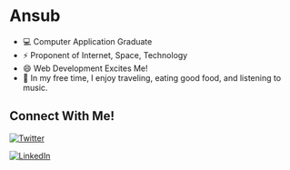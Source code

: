 # Ansub
- 💻 Computer Application Graduate
- ⚡ Proponent of Internet, Space, Technology 
- 😄 Web Development Excites Me!
- 💬 In my free time, I enjoy traveling, eating good food, and listening to music.



## Connect With Me!


<p align="center">
	
<a href="https://www.twitter.com/justansub"><img src="https://img.shields.io/badge/Twitter-1DA1F2?style=for-the-badge&logo=twitter&logoColor=white" alt="Twitter"></a>

<a href="https://www.linkedin.com/in/ansub"><img src="https://img.shields.io/badge/LinkedIn-0077B5?style=for-the-badge&logo=linkedin&logoColor=white" alt="LinkedIn"></a>
</p>
